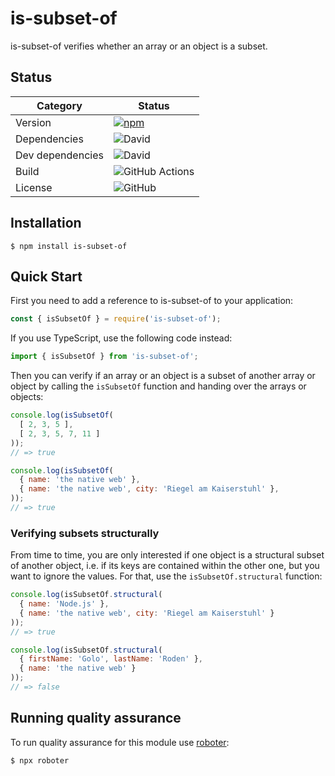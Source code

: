 # is-subset-of

is-subset-of verifies whether an array or an object is a subset.

## Status

| Category         | Status                                                                                                    |
| ---------------- | --------------------------------------------------------------------------------------------------------- |
| Version          | [![npm](https://img.shields.io/npm/v/is-subset-of)](https://www.npmjs.com/package/is-subset-of)           |
| Dependencies     | ![David](https://img.shields.io/david/thenativeweb/is-subset-of)                                          |
| Dev dependencies | ![David](https://img.shields.io/david/dev/thenativeweb/is-subset-of)                                      |
| Build            | ![GitHub Actions](https://github.com/thenativeweb/is-subset-of/workflows/Release/badge.svg?branch=main) |
| License          | ![GitHub](https://img.shields.io/github/license/thenativeweb/is-subset-of)                                |

## Installation

```shell
$ npm install is-subset-of
```

## Quick Start

First you need to add a reference to is-subset-of to your application:

```javascript
const { isSubsetOf } = require('is-subset-of');
```

If you use TypeScript, use the following code instead:

```typescript
import { isSubsetOf } from 'is-subset-of';
```

Then you can verify if an array or an object is a subset of another array or object by calling the `isSubsetOf` function and handing over the arrays or objects:

```javascript
console.log(isSubsetOf(
  [ 2, 3, 5 ],
  [ 2, 3, 5, 7, 11 ]
));
// => true

console.log(isSubsetOf(
  { name: 'the native web' },
  { name: 'the native web', city: 'Riegel am Kaiserstuhl' },
));
// => true
```

### Verifying subsets structurally

From time to time, you are only interested if one object is a structural subset of another object, i.e. if its keys are contained within the other one, but you want to ignore the values. For that, use the `isSubsetOf.structural` function:

```javascript
console.log(isSubsetOf.structural(
  { name: 'Node.js' },
  { name: 'the native web', city: 'Riegel am Kaiserstuhl' }
));
// => true

console.log(isSubsetOf.structural(
  { firstName: 'Golo', lastName: 'Roden' },
  { name: 'the native web' }
));
// => false
```

## Running quality assurance

To run quality assurance for this module use [roboter](https://www.npmjs.com/package/roboter):

```shell
$ npx roboter
```
